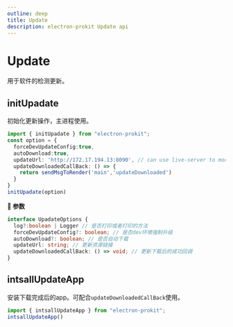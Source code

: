 ```yaml
---
outline: deep
title: Update
description: electron-prokit Update api
---
```


# Update

用于软件的检测更新。


## initUpadate

初始化更新操作，主进程使用。

```ts
import { initUpadate } from "electron-prokit";
const option = {
  forceDevUpdateConfig:true,
  autoDownload:true,
  updateUrl: 'http://172.17.194.13:8090', // can use live-server to mock the file server/https://www.npmjs.com/package/live-server
  updateDownloadedCallBack: () => {
    return sendMsgToRender('main','updateDownloaded')
  }
}
initUpadate(option)
```

**:speech_balloon: 参数**

```ts
interface UpadateOptions {
  log?:boolean | Logger // 是否打印或者打印的方法
  forceDevUpdateConfig?: boolean; // 是否dev环境强制升级
  autoDownload?: boolean; // 是否自动下载
  updateUrl: string; // 更新资源链接
  updateDownloadedCallBack: () => void; // 更新下载后的成功回调
}
```

## intsallUpdateApp

安装下载完成后的app。可配合`updateDownloadedCallBack`使用。

```ts
import { intsallUpdateApp } from "electron-prokit";
intsallUpdateApp()
```

